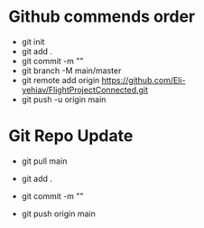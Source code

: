 # Github commends order
* git init
* git add .
* git commit -m ""
* git branch -M main/master
* git remote add origin https://github.com/Eli-yehiav/FlightProjectConnected.git
* git push -u origin main

# Git Repo Update
* git pull main

* git add .
* git commit -m ""
* git push origin main

